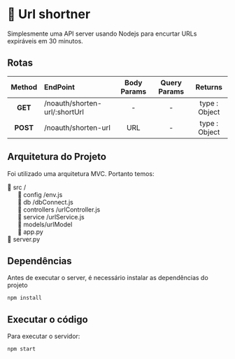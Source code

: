 # 🔗 Url shortner

Simplesmente uma API server usando Nodejs para encurtar URLs expiráveis em 30 minutos. 

## Rotas

Method |  EndPoint | Body Params | Query Params |Returns
:---------: | :------ | :-------: | :--------: | :--------:
<strong>GET</strong>| /noauth/shorten-url/:shortUrl |   -  | - | type : Object
<strong>POST<strong>  | /noauth/shorten-url |   URL | - | type : Object

## Arquitetura do Projeto
Foi utilizado uma arquitetura MVC. Portanto temos:

📁 src /<br>
&nbsp; &nbsp; &nbsp; 📁 config /env.js <br>
&nbsp; &nbsp; &nbsp; 📁 db /dbConnect.js <br>
&nbsp; &nbsp; &nbsp; 📁 controllers /urlController.js <br>
&nbsp; &nbsp; &nbsp; 📁 service /urlService.js <br>
&nbsp; &nbsp; &nbsp; 📁 models/urlModel<br>
&nbsp; &nbsp; &nbsp; 📝 app.py <br>
📝 server.py <br>

## Dependências
Antes de executar o server, é necessário instalar as dependências do projeto
```console
npm install
```
## Executar o código
  Para executar o servidor:
  ```console
npm start
```
